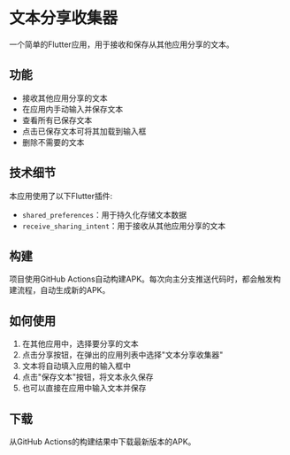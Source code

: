 # 文本分享收集器

一个简单的Flutter应用，用于接收和保存从其他应用分享的文本。

## 功能

- 接收其他应用分享的文本
- 在应用内手动输入并保存文本
- 查看所有已保存文本
- 点击已保存文本可将其加载到输入框
- 删除不需要的文本

## 技术细节

本应用使用了以下Flutter插件:

- `shared_preferences`：用于持久化存储文本数据
- `receive_sharing_intent`：用于接收从其他应用分享的文本

## 构建

项目使用GitHub Actions自动构建APK。每次向主分支推送代码时，都会触发构建流程，自动生成新的APK。

## 如何使用

1. 在其他应用中，选择要分享的文本
2. 点击分享按钮，在弹出的应用列表中选择"文本分享收集器"
3. 文本将自动填入应用的输入框中
4. 点击"保存文本"按钮，将文本永久保存
5. 也可以直接在应用中输入文本并保存

## 下载

从GitHub Actions的构建结果中下载最新版本的APK。
